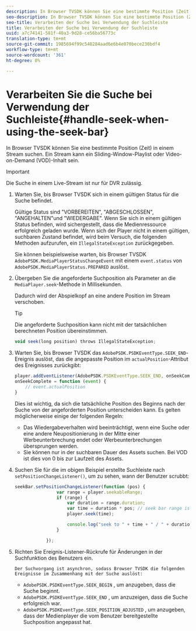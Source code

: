 ```yaml
---
description: In Browser TVSDK können Sie eine bestimmte Position (Zeit) in einem Stream suchen. Ein Stream kann ein Sliding-Window-Playlist oder Video-on-Demand (VOD)-Inhalt sein.
seo-description: In Browser TVSDK können Sie eine bestimmte Position (Zeit) in einem Stream suchen. Ein Stream kann ein Sliding-Window-Playlist oder Video-on-Demand (VOD)-Inhalt sein.
seo-title: Verarbeiten der Suche bei Verwendung der Suchleiste
title: Verarbeiten der Suche bei Verwendung der Suchleiste
uuid: a7c74141-581f-40a3-9d28-ce56ba56773c
translation-type: tm+mt
source-git-commit: 1985694f99c548284aad6e6b4e070bece230bdf4
workflow-type: tm+mt
source-wordcount: '361'
ht-degree: 0%

---
```



# Verarbeiten Sie die Suche bei Verwendung der Suchleiste{#handle-seek-when-using-the-seek-bar}

In Browser TVSDK können Sie eine bestimmte Position (Zeit) in einem Stream suchen. Ein Stream kann ein Sliding-Window-Playlist oder Video-on-Demand (VOD)-Inhalt sein.

>[!IMPORTANT]
>
>Die Suche in einem Live-Stream ist nur für DVR zulässig.

1. Warten Sie, bis Browser TVSDK sich in einem gültigen Status für die Suche befindet.

   Gültige Status sind &quot;VORBEREITEN&quot;, &quot;ABGESCHLOSSEN&quot;, &quot;ANGEHALTEN&quot;und &quot;WIEDERGABE&quot;. Wenn Sie sich in einem gültigen Status befinden, wird sichergestellt, dass die Medienressource erfolgreich geladen wurde. Wenn sich der Player nicht in einem gültigen, suchbaren Zustand befindet, wird beim Versuch, die folgenden Methoden aufzurufen, ein `IllegalStateException` zurückgegeben.

   Sie können beispielsweise warten, bis Browser TVSDK `AdobePSDK.MediaPlayerStatusChangeEvent` mit einem `event.status` von `AdobePSDK.MediaPlayerStatus.PREPARED` auslöst.

1. Übergeben Sie die angeforderte Suchposition als Parameter an die `MediaPlayer.seek`-Methode in Millisekunden.

   Dadurch wird der Abspielkopf an eine andere Position im Stream verschoben.

   >[!TIP]
   >
   >Die angeforderte Suchposition kann nicht mit der tatsächlichen berechneten Position übereinstimmen.

   ```js
   void seek(long position) throws IllegalStateException;
   ```

1. Warten Sie, bis Browser TVSDK das `AdobePSDK.PSDKEventType.SEEK_END`-Ereignis auslöst, das die angepasste Position im `actualPosition`-Attribut des Ereignisses zurückgibt:

   ```js
   player.addEventListener(AdobePSDK.PSDKEventType.SEEK_END, onSeekComplete); 
   onSeekComplete = function (event) {
       // event.actualPosition
   }
   ```

   Dies ist wichtig, da sich die tatsächliche Position des Beginns nach der Suche von der angeforderten Position unterscheiden kann. Es gelten möglicherweise einige der folgenden Regeln:

   * Das Wiedergabeverhalten wird beeinträchtigt, wenn eine Suche oder eine andere Neupositionierung in der Mitte einer Werbeunterbrechung endet oder Werbeunterbrechungen übersprungen werden.
   * Sie können nur in der suchbaren Dauer des Assets suchen. Bei VOD ist dies von 0 bis zur Laufzeit des Assets.

1. Suchen Sie für die im obigen Beispiel erstellte Suchleiste nach `setPositionChangeListener()`, um zu sehen, wann der Benutzer scrubbt:

   ```js
   seekBar.setPositionChangeListener(function (pos) { 
                   var range = player.seekableRange; 
                   if (range) { 
                       var duration = range.duration; 
                       var time = duration * pos; // seek bar range is [0,1] 
                       player.seek(time); 
   
                       console.log("seek to " + time + " / " + duration); 
                   } 
   
               }); 
   ```

1. Richten Sie Ereignis-Listener-Rückrufe für Änderungen in der Suchfunktion des Benutzers ein.

       Der Suchvorgang ist asynchron, sodass Browser TVSDK die folgenden Ereignisse im Zusammenhang mit der Suche auslöst:
   
   * `AdobePSDK.PSDKEventType.SEEK_BEGIN` , um anzugeben, dass die Suche beginnt.
   * `AdobePSDK.PSDKEventType.SEEK_END` , um anzuzeigen, dass die Suche erfolgreich war.
   * `AdobePSDK.PSDKEventType.SEEK_POSITION_ADJUSTED` , um anzugeben, dass der Medienplayer die vom Benutzer bereitgestellte Suchposition angepasst hat.


